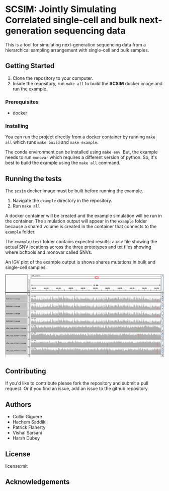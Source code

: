 # SCSIM: Jointly Simulating Correlated single-cell and bulk next-generation sequencing data

This is a tool for simulating  next-generation sequencing data from a hierarchical sampling arrangement with single-cell and bulk samples.

## Getting Started

1. Clone the repository to your computer.
2. Inside the repository, run `make all` to build the **SCSIM** docker image and run the example.

### Prerequisites

- docker

### Installing 

You can run the project directly from a docker container by running `make all` which runs `make build` and `make example`.

The conda environment can be installed using `make env`. But, the example needs to run `monovar` which requires a different version of python. So, it's best to build the example using the `make all` command.

## Running the tests

The `scsim` docker image must be built before running the example. 

1. Navigate the `example` directory in the repository.
2. Run `make all`

A docker container will be created and the example simulation will be run in the container.
The simulation output will appear in the `example` folder because a shared volume is created in the container that connects to the `example` folder.

The `example/test` folder contains expected results: a csv file showing the actual SNV locations across the three prototypes and txt files showing where bcftools and monovar called SNVs.

An IGV plot of the example output is shows shares mutations in bulk and single-cell samples.

![IGV Snapshot](example/igv_snapshot.png)

## Contributing
If you'd like to contribute please fork the repository and submit a pull request.
Or if you find an issue, add an issue to the github repository.

## Authors

* Collin Giguere
* Hachem Saddiki
* Patrick Flaherty
* Vishal Sarsani
* Harsh Dubey

## License

license:mit

## Acknowledgements
